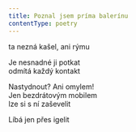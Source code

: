 ```yaml
---
title: Poznal jsem príma balerínu
contentType: poetry
---
```


<section>

ta nezná kašel, ani rýmu

Je nesnadné ji potkat  
odmítá každý kontakt

Nastydnout? Ani omylem!  
Jen bezdrátovým mobilem  
lze si s ní zaševelit

Líbá jen přes igelit

</section>
